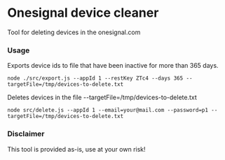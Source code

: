# Onesignal device cleaner
Tool for deleting devices in the onesignal.com

### Usage
Exports device ids to file that have been inactive for more than 365 days.

```
node ./src/export.js --appId 1 --restKey ZTc4 --days 365 --targetFile=/tmp/devices-to-delete.txt
```

Deletes devices in the file --targetFile=/tmp/devices-to-delete.txt

```
node src/delete.js --appId 1 --email=your@mail.com --password=p1 --targetFile=/tmp/devices-to-delete.txt
```

### Disclaimer
This tool is provided as-is, use at your own risk!
